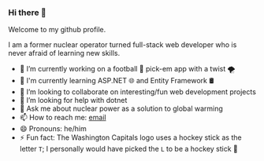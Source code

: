 ### Hi there 👋

Welcome to my github profile.

I am a former nuclear operator turned full-stack web developer who is never afraid of learning new skills.

- 🔭 I’m currently working on a football 🏈 pick-em app with a twist 🌪️
- 🌱 I'm currently learning ASP.NET 🌐 and Entity Framework 🛢
- 👯 I’m looking to collaborate on interesting/fun web development projects
- 🤔 I’m looking for help with dotnet
- 💬 Ask me about nuclear power as a solution to global warming
- 📫 How to reach me: [email](mailto:thadcole@duck.com)
- 😄 Pronouns: he/him
- ⚡ Fun fact: The Washington Capitals logo uses a hockey stick as the letter `T`; I personally would have picked the `L` to be a hockey stick 🤷

<!--
**thadkingcole/thadkingcole** is a ✨ _special_ ✨ repository because its `README.md` (this file) appears on your GitHub profile.

Here are some ideas to get you started:

- 🔭 I’m currently working on ...
- 🌱 I’m currently learning ...
- 👯 I’m looking to collaborate on ...
- 🤔 I’m looking for help with ...
- 💬 Ask me about ...
- 📫 How to reach me: ...
- 😄 Pronouns: ...
- ⚡ Fun fact: ...
-->
